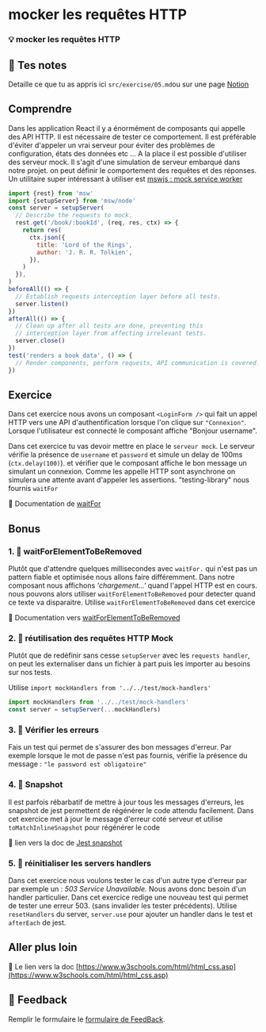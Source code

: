 # mocker les requêtes HTTP
### 💡 mocker les requêtes HTTP

## 📝 Tes notes

Detaille ce que tu as appris ici
`src/exercise/05.md`ou sur une page [Notion](https://go.mikecodeur.com/course-notes-template)

## Comprendre

Dans les application React il y a énormément de composants qui appelle des API
HTTP. Il est nécessaire de tester ce comportement. Il est préférable d'éviter
d'appeler un vrai serveur pour éviter des problèmes de configuration, états des
données etc ... A la place il est possible d'utiliser des serveur mock. Il
s'agit d'une simulation de serveur embarqué dans notre projet. on peut définir
le comportement des requêtes et des réponses. Un utilitaire super intéressant à
utiliser est [mswjs : mock service worker](https://mswjs.io/)

```jsx
import {rest} from 'msw'
import {setupServer} from 'msw/node'
const server = setupServer(
  // Describe the requests to mock.
  rest.get('/book/:bookId', (req, res, ctx) => {
    return res(
      ctx.json({
        title: 'Lord of the Rings',
        author: 'J. R. R. Tolkien',
      }),
    )
  }),
)
beforeAll(() => {
  // Establish requests interception layer before all tests.
  server.listen()
})
afterAll(() => {
  // Clean up after all tests are done, preventing this
  // interception layer from affecting irrelevant tests.
  server.close()
})
test('renders a book data', () => {
  // Render components, perform requests, API communication is covered.
})
```

## Exercice

Dans cet exercice nous avons un composant `<LoginForm />` qui fait un appel HTTP
vers une API d'authentification lorsque l'on clique sur `"Connexion"`. Lorsque
l'utilisateur est connecté le composant affiche "Bonjour username".

Dans cet exercice tu vas devoir mettre en place le `serveur mock`. Le serveur
vérifie la présence de `username` et `password` et simule un delay de 100ms
(`ctx.delay(100)`). et vérifier que le composant affiche le bon message un
simulant un connexion. Comme les appelle HTTP sont asynchrone on simulera une
attente avant d'appeler les assertions. "testing-library" nous fournis `waitFor`

📑 Documentation de
[waitFor](https://testing-library.com/docs/dom-testing-library/api-async/)

## Bonus

### 1. 🚀 waitForElementToBeRemoved

Plutôt que d'attendre quelques millisecondes avec `waitFor.` qui n'est pas un
pattern fiable et optimisée nous allons faire différemment. Dans notre composant
nous affichons _'chargement...'_ quand l'appel HTTP est en cours. nous pouvons
alors utiliser `waitForElementToBeRemoved` pour detecter quand ce texte va
disparaitre. Utilise `waitForElementToBeRemoved` dans cet exercice

📑 Documentation vers
[waitForElementToBeRemoved](https://testing-library.com/docs/dom-testing-library/api-async/#waitforelementtoberemoved)

### 2. 🚀 réutilisation des requêtes HTTP Mock

Plutôt que de redéfinir sans cesse `setupServer` avec les `requests handler`, on
peut les externaliser dans un fichier à part puis les importer au besoins sur
nos tests.

Utilise `import mockHandlers from '../../test/mock-handlers'`

```jsx
import mockHandlers from '../../test/mock-handlers'
const server = setupServer(...mockHandlers)
```

### 3. 🚀 Vérifier les erreurs

Fais un test qui permet de s'assurer des bon messages d'erreur. Par exemple
lorsque le mot de passe n'est pas fournis, vérifie la présence du message :
`"le password est obligatoire"`

### 4. 🚀 Snapshot

Il est parfois rébarbatif de mettre à jour tous les messages d'erreurs, les
snapshot de jest permettent de régénérer le code attendu facilement. Dans cet
exercice met à jour le message d'erreur coté serveur et utilise
`toMatchInlineSnapshot` pour régénérer le code

📑 lien vers la doc de
[Jest snapshot](https://jestjs.io/fr/docs/snapshot-testing)

### 5. 🚀 réinitialiser les servers handlers

Dans cet exercice nous voulons tester le cas d'un autre type d'erreur par par
exemple un : _503 Service Unavailable._ Nous avons donc besoin d'un handler
particulier. Dans cet exercice redige une nouveau test qui permet de tester une
erreur 503. (sans invalider les tester précédents). Utilise `resetHandlers` du
server, `server.use` pour ajouter un handler dans le test et `afterEach` de
jest.

## Aller plus loin

📑 Le lien vers la doc
[https://www.w3schools.com/html/html_css.asp](https://www.w3schools.com/html/html_css.asp)

## 🐜 Feedback

Remplir le formulaire le
[formulaire de FeedBack](https://go.mikecodeur.com/cours-react-avis).
